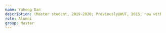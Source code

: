 ```yaml
---
name: Yuheng Dan 
description: (Master student, 2019-2020; Previously@WUT, 2015; now with Alibaba, Hangzhou)
role: Alumni
group: Master
---
```


